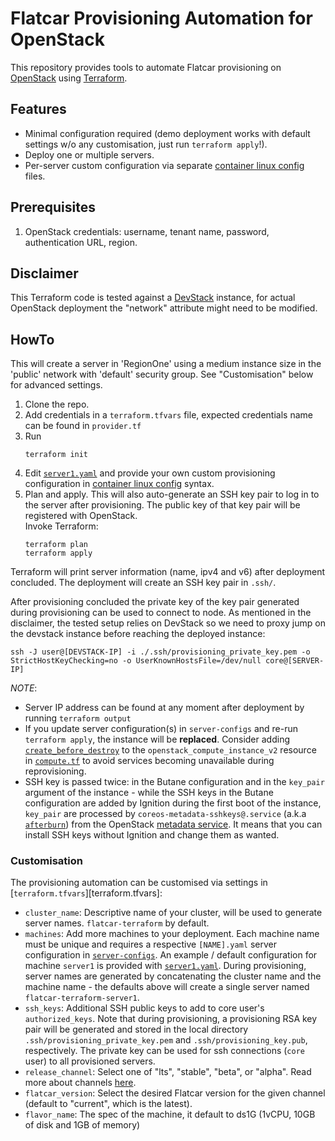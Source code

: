 # Flatcar Provisioning Automation for OpenStack

This repository provides tools to automate Flatcar provisioning on [OpenStack][openstack] using [Terraform][terraform].

## Features

- Minimal configuration required (demo deployment works with default settings w/o any customisation, just run `terraform apply`!).
- Deploy one or multiple servers.
- Per-server custom configuration via separate [container linux config][container-linux-config] files.

## Prerequisites

1. OpenStack credentials: username, tenant name, password, authentication URL, region.

## Disclaimer

This Terraform code is tested against a [DevStack][devstack] instance, for actual OpenStack deployment the "network" attribute might need to be modified.

## HowTo

This will create a server in 'RegionOne' using a medium instance size in the 'public' network with 'default' security group.
See "Customisation" below for advanced settings.

1. Clone the repo.
2. Add credentials in a `terraform.tfvars` file, expected credentials name can be found in `provider.tf`
3. Run
   ```shell
   terraform init
   ```
4. Edit [`server1.yaml`][server-1] and provide your own custom provisioning configuration in [container linux config][container-linux-config] syntax.
5. Plan and apply.
   This will also auto-generate an SSH key pair to log in to the server after provisioning.
   The public key of that key pair will be registered with OpenStack. <br />
   Invoke Terraform:
   ```shell
   terraform plan
   terraform apply
   ```

Terraform will print server information (name, ipv4 and v6) after deployment concluded.
The deployment will create an SSH key pair in `.ssh/`.

After provisioning concluded the private key of the key pair generated during provisioning can be used to connect to node. As mentioned in the disclaimer, the tested setup relies on DevStack so we need to proxy jump on the devstack instance before reaching the deployed instance:
```shell
ssh -J user@[DEVSTACK-IP] -i ./.ssh/provisioning_private_key.pem -o StrictHostKeyChecking=no -o UserKnownHostsFile=/dev/null core@[SERVER-IP]
```

_NOTE_:
* Server IP address can be found at any moment after deployment by running `terraform output`
* If you update server configuration(s) in `server-configs` and re-run `terraform apply`, the instance will be **replaced**.
Consider adding [`create_before_destroy`](https://www.terraform.io/docs/configuration/meta-arguments/lifecycle.html#syntax-and-arguments) to the `openstack_compute_instance_v2` resource in [`compute.tf`](compute.tf) to avoid services becoming unavailable during reprovisioning.
* SSH key is passed twice: in the Butane configuration and in the `key_pair` argument of the instance - while the SSH keys in the Butane configuration are added by Ignition during the first boot of the instance, `key_pair` are processed by `coreos-metadata-sshkeys@.service` (a.k.a [`afterburn`][afterburn]) from the OpenStack [metadata service][metadata-service]. It means that you can install SSH keys without Ignition and change them as wanted.

### Customisation

The provisioning automation can be customised via settings in [`terraform.tfvars`][terraform.tfvars]:
  - `cluster_name`: Descriptive name of your cluster, will be used to generate server names.
    `flatcar-terraform` by default.
  - `machines`: Add more machines to your deployment.
    Each machine name must be unique and requires a respective `[NAME].yaml` server configuration in [`server-configs`](server-configs).
    An example / default configuration for machine `server1` is provided with [`server1.yaml`](server-configs/server1.yaml).
    During provisioning, server names are generated by concatenating the cluster name and the machine name - the defaults above will create a single server named `flatcar-terraform-server1`.
  - `ssh_keys`: Additional SSH public keys to add to core user's `authorized_keys`.
    Note that during provisioning, a provisioning RSA key pair will be generated and stored in the local directory `.ssh/provisioning_private_key.pem` and `.ssh/provisioning_key.pub`, respectively.
    The private key can be used for ssh connections (`core` user) to all provisioned servers.
  - `release_channel`: Select one of "lts", "stable", "beta", or "alpha".
    Read more about channels [here](https://www.flatcar.org/releases).
  - `flatcar_version`: Select the desired Flatcar version for the given channel (default to "current", which is the latest).
  - `flavor_name`: The spec of the machine, it default to ds1G (1vCPU, 10GB of disk and 1GB of memory)

[afterburn]: https://coreos.github.io/afterburn/
[container-linux-config]: https://www.flatcar.org/docs/latest/provisioning/config-transpiler/configuration/
[devstack]: https://opendev.org/openstack/devstack
[metadata-service]: https://docs.openstack.org/nova/zed/user/metadata.html
[openstack]: https://www.openstack.org/
[server-1]: server-configs/server1.yaml
[terraform]: https://www.terraform.io/
[terraform-tfvars]: terraform.tfvars
